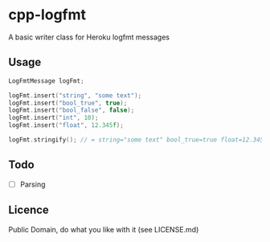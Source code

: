 # cpp-logfmt
A basic writer class for Heroku logfmt messages

## Usage

```cpp
LogFmtMessage logFmt;

logFmt.insert("string", "some text");
logFmt.insert("bool_true", true);
logFmt.insert("bool_false", false);
logFmt.insert("int", 10);
logFmt.insert("float", 12.345f);

logFmt.stringify(); // = string="some text" bool_true=true float=12.345000 bool_false=false int=10
```

## Todo

- [ ] Parsing

## Licence
Public Domain, do what you like with it (see LICENSE.md)
